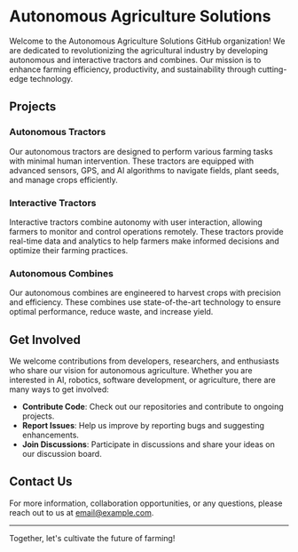 # Autonomous Agriculture Solutions

Welcome to the Autonomous Agriculture Solutions GitHub organization! We are dedicated to revolutionizing the agricultural industry by developing autonomous and interactive tractors and combines. Our mission is to enhance farming efficiency, productivity, and sustainability through cutting-edge technology.

## Projects

### Autonomous Tractors
Our autonomous tractors are designed to perform various farming tasks with minimal human intervention. These tractors are equipped with advanced sensors, GPS, and AI algorithms to navigate fields, plant seeds, and manage crops efficiently.

### Interactive Tractors
Interactive tractors combine autonomy with user interaction, allowing farmers to monitor and control operations remotely. These tractors provide real-time data and analytics to help farmers make informed decisions and optimize their farming practices.

### Autonomous Combines
Our autonomous combines are engineered to harvest crops with precision and efficiency. These combines use state-of-the-art technology to ensure optimal performance, reduce waste, and increase yield.

## Get Involved
We welcome contributions from developers, researchers, and enthusiasts who share our vision for autonomous agriculture. Whether you are interested in AI, robotics, software development, or agriculture, there are many ways to get involved:

- **Contribute Code**: Check out our repositories and contribute to ongoing projects.
- **Report Issues**: Help us improve by reporting bugs and suggesting enhancements.
- **Join Discussions**: Participate in discussions and share your ideas on our discussion board.

## Contact Us
For more information, collaboration opportunities, or any questions, please reach out to us at email@example.com.

---

Together, let's cultivate the future of farming!
